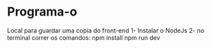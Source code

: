 # Programa-o
Local para guardar uma copia do front-end
1- Instalar o NodeJs
2- no terminal correr os comandos: npm install
                                   npm run dev